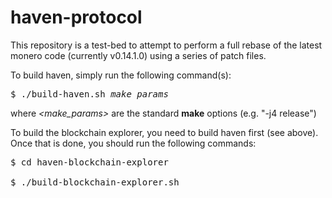haven-protocol
==============

This repository is a test-bed to attempt to perform a full rebase of the latest monero code
(currently v0.14.1.0) using a series of patch files.
 
To build haven, simply run the following command(s):
 
<pre>$ ./build-haven.sh <i>make_params</i></pre>  
 
where _&lt;make_params&gt;_ are the standard **make** options (e.g. "-j4 release")
 
To build the blockchain explorer, you need to build haven first (see above). Once that is
done, you should run the following commands:
 
<pre>
$ cd haven-blockchain-explorer<br/>
$ ./build-blockchain-explorer.sh
</pre>
